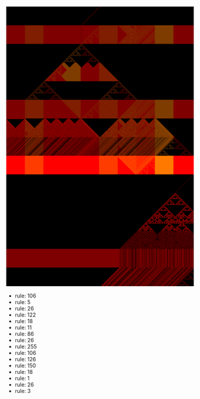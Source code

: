 ![photo](./output.png) 
 * rule: 106
* rule: 5
* rule: 26
* rule: 122
* rule: 18
* rule: 11
* rule: 86
* rule: 26
* rule: 255
* rule: 106
* rule: 126
* rule: 150
* rule: 18
* rule: 1
* rule: 26
* rule: 3
